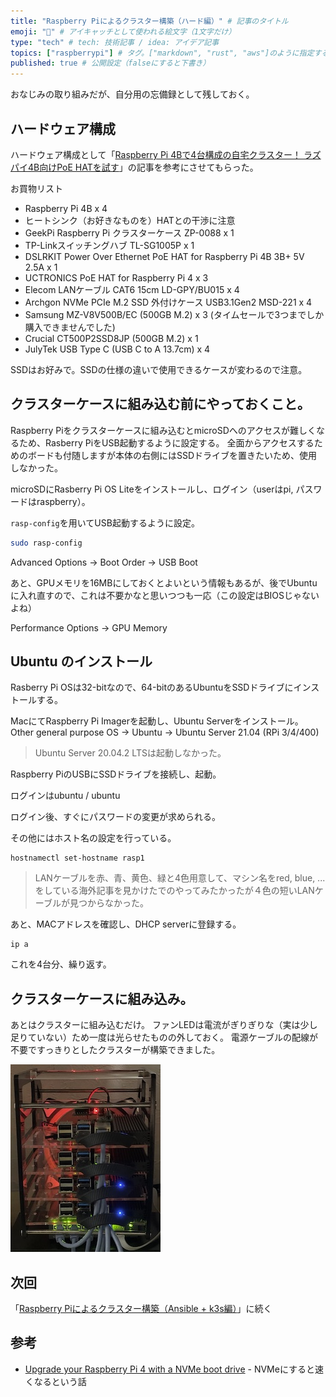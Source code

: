 ```yaml
---
title: "Raspberry Piによるクラスター構築（ハード編）" # 記事のタイトル
emoji: "🍓" # アイキャッチとして使われる絵文字（1文字だけ）
type: "tech" # tech: 技術記事 / idea: アイデア記事
topics: ["raspberrypi"] # タグ。["markdown", "rust", "aws"]のように指定する
published: true # 公開設定（falseにすると下書き）
---
```

おなじみの取り組みだが、自分用の忘備録として残しておく。

## ハードウェア構成

ハードウェア構成として「[Raspberry Pi 4Bで4台構成の自宅クラスター！ ラズパイ4B向けPoE HATを試す](https://internet.watch.impress.co.jp/docs/column/shimizu/1325054.html)」の記事を参考にさせてもらった。

お買物リスト
- Raspberry Pi 4B x 4
- ヒートシンク（お好きなものを）HATとの干渉に注意
- GeekPi Raspberry Pi クラスターケース ZP-0088 x 1
- TP-Linkスイッチングハブ TL-SG1005P x 1
- DSLRKIT Power Over Ethernet PoE HAT for Raspberry Pi 4B 3B+ 5V 2.5A x 1
- UCTRONICS PoE HAT for Raspberry Pi 4 x 3
- Elecom LANケーブル CAT6 15cm LD-GPY/BU015 x 4
- Archgon NVMe PCIe M.2 SSD 外付けケース USB3.1Gen2 MSD-221 x 4
- Samsung MZ-V8V500B/EC (500GB M.2) x 3 (タイムセールで3つまでしか購入できませんでした)
- Crucial CT500P2SSD8JP (500GB M.2) x 1
- JulyTek USB Type C (USB C to A 13.7cm) x 4

SSDはお好みで。SSDの仕様の違いで使用できるケースが変わるので注意。

## クラスターケースに組み込む前にやっておくこと。

Raspberry Piをクラスターケースに組み込むとmicroSDへのアクセスが難しくなるため、Rasberry PiをUSB起動するように設定する。
全面からアクセスするためのボードも付随しますが本体の右側にはSSDドライブを置きたいため、使用しなかった。

microSDにRasberry Pi OS Liteをインストールし、ログイン（userはpi, パスワードはraspberry）。

`rasp-config`を用いてUSB起動するように設定。

```bash
sudo rasp-config
```

Advanced Options -> Boot Order -> USB Boot

あと、GPUメモリを16MBにしておくとよいという情報もあるが、後でUbuntuに入れ直すので、これは不要かなと思いつつも一応（この設定はBIOSじゃないよね）

Performance Options -> GPU Memory

## Ubuntu のインストール

Rasberry Pi OSは32-bitなので、64-bitのあるUbuntuをSSDドライブにインストールする。

MacにてRaspberry Pi Imagerを起動し、Ubuntu Serverをインストール。
Other general purpose OS -> Ubuntu -> Ubuntu Server 21.04 (RPi 3/4/400)

> Ubuntu Server 20.04.2 LTSは起動しなかった。

Raspberry PiのUSBにSSDドライブを接続し、起動。

ログインはubuntu / ubuntu

ログイン後、すぐにパスワードの変更が求められる。

その他にはホスト名の設定を行っている。

```
hostnamectl set-hostname rasp1
```

> LANケーブルを赤、青、黄色、緑と4色用意して、マシン名をred, blue, ...をしている海外記事を見かけたでのやってみたかったが４色の短いLANケーブルが見つからなかった。

あと、MACアドレスを確認し、DHCP serverに登録する。

```
ip a
```

これを4台分、繰り返す。

## クラスターケースに組み込み。

あとはクラスターに組み込むだけ。
ファンLEDは電流がぎりぎりな（実は少し足りていない）ため一度は光らせたものの外しておく。
電源ケーブルの配線が不要ですっきりとしたクラスターが構築できました。

![](/images/articles/RaspberryPi4Cluster2.jpg)

## 次回

「[Raspberry Piによるクラスター構築（Ansible + k3s編）](https://zenn.dev/akrisn/articles/raspberrypi_cluster_02_ansible)」に続く

## 参考

- [Upgrade your Raspberry Pi 4 with a NVMe boot drive](https://alexellisuk.medium.com/upgrade-your-raspberry-pi-4-with-a-nvme-boot-drive-d9ab4e8aa3c2) - NVMeにすると速くなるという話
